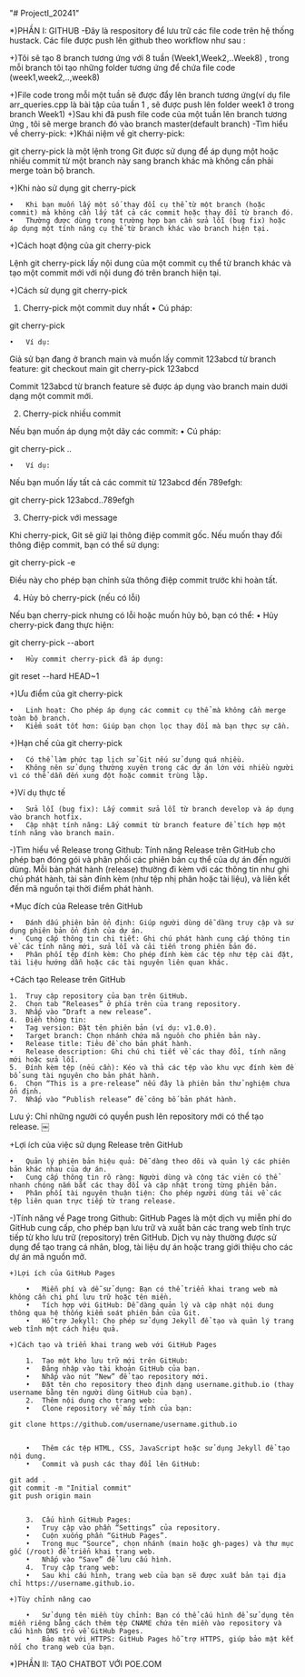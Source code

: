 "# ProjectI_20241" 

*)PHẦN I: GITHUB
  -Đây là respository để lưu trữ các file code trên hệ thống hustack.
  Các file được push lên github theo workflow như sau :
  
  +)Tôi sẽ tạo 8 branch tương ứng với 8 tuần (Week1,Week2,..Week8) , trong mỗi branch
  tôi tạo những folder tương ứng để chứa file code (week1,week2,..,week8)
  
  +)File code trong mỗi một tuần sẽ được đẩy lên branch tương ứng(ví dụ file arr_queries.cpp
  là bài tập của tuần 1 , sẽ được push lên folder week1 ở trong branch Week1)
  +)Sau khi đã push file code của một tuần lên branch tương ứng , tôi sẽ merge branch đó vào
  branch master(default branch)
  -Tìm hiểu về cherry-pick:
  +)Khái niệm về git cherry-pick:

  git cherry-pick là một lệnh trong Git được sử dụng để áp dụng một hoặc nhiều commit từ một branch này sang branch khác mà không cần phải merge toàn bộ branch.
  
  +)Khi nào sử dụng git cherry-pick
  
  	•	Khi bạn muốn lấy một số thay đổi cụ thể từ một branch (hoặc commit) mà không cần lấy tất cả các commit hoặc thay đổi từ branch đó.
  	•	Thường được dùng trong trường hợp bạn cần sửa lỗi (bug fix) hoặc áp dụng một tính năng cụ thể từ branch khác vào branch hiện tại.
  
  +)Cách hoạt động của git cherry-pick
  
  Lệnh git cherry-pick lấy nội dung của một commit cụ thể từ branch khác và tạo một commit mới với nội dung đó trên branch hiện tại.
  
  +)Cách sử dụng git cherry-pick
  
  1. Cherry-pick một commit duy nhất
  	•	Cú pháp:
  
  git cherry-pick <commit-hash>
  
  	•	Ví dụ:
  Giả sử bạn đang ở branch main và muốn lấy commit 123abcd từ branch feature:
  git checkout main
  git cherry-pick 123abcd
  
  Commit 123abcd từ branch feature sẽ được áp dụng vào branch main dưới dạng một commit mới.
  
  2. Cherry-pick nhiều commit
  
  Nếu bạn muốn áp dụng một dãy các commit:
  	•	Cú pháp:
  
  git cherry-pick <start-commit>..<end-commit>
  
  
  	•	Ví dụ:
  Nếu bạn muốn lấy tất cả các commit từ 123abcd đến 789efgh:
  
  git cherry-pick 123abcd..789efgh
  
  3. Cherry-pick với message
  
  Khi cherry-pick, Git sẽ giữ lại thông điệp commit gốc. Nếu muốn thay đổi thông điệp commit, bạn có thể sử dụng:
  
  git cherry-pick -e <commit-hash>
  
  Điều này cho phép bạn chỉnh sửa thông điệp commit trước khi hoàn tất.
  
  4. Hủy bỏ cherry-pick (nếu có lỗi)
  
  Nếu bạn cherry-pick nhưng có lỗi hoặc muốn hủy bỏ, bạn có thể:
  	•	Hủy cherry-pick đang thực hiện:
  
  git cherry-pick --abort
  
  
  	•	Hủy commit cherry-pick đã áp dụng:
  
  git reset --hard HEAD~1
  
  +)Ưu điểm của git cherry-pick
  
  	•	Linh hoạt: Cho phép áp dụng các commit cụ thể mà không cần merge toàn bộ branch.
  	•	Kiểm soát tốt hơn: Giúp bạn chọn lọc thay đổi mà bạn thực sự cần.
  
 +)Hạn chế của git cherry-pick
  
  	•	Có thể làm phức tạp lịch sử Git nếu sử dụng quá nhiều.
  	•	Không nên sử dụng thường xuyên trong các dự án lớn với nhiều người vì có thể dẫn đến xung đột hoặc commit trùng lặp.
  
  +)Ví dụ thực tế
  
  	•	Sửa lỗi (bug fix): Lấy commit sửa lỗi từ branch develop và áp dụng vào branch hotfix.
  	•	Cập nhật tính năng: Lấy commit từ branch feature để tích hợp một tính năng vào branch main.
  -)Tìm hiểu về Release trong Github:
    Tính năng Release trên GitHub cho phép bạn đóng gói và phân phối các phiên bản cụ thể của dự án đến người dùng. Mỗi bản phát hành (release) thường đi kèm với các thông tin như ghi chú phát hành, tài sản đính kèm (như tệp nhị phân hoặc tài liệu), và liên     kết đến mã nguồn tại thời điểm phát hành.
  
  +Mục đích của Release trên GitHub
  
  	•	Đánh dấu phiên bản ổn định: Giúp người dùng dễ dàng truy cập và sử dụng phiên bản ổn định của dự án.
  	•	Cung cấp thông tin chi tiết: Ghi chú phát hành cung cấp thông tin về các tính năng mới, sửa lỗi và cải tiến trong phiên bản đó.
  	•	Phân phối tệp đính kèm: Cho phép đính kèm các tệp như tệp cài đặt, tài liệu hướng dẫn hoặc các tài nguyên liên quan khác.
  
  +Cách tạo Release trên GitHub
  
  	1.	Truy cập repository của bạn trên GitHub.
  	2.	Chọn tab “Releases” ở phía trên của trang repository.
  	3.	Nhấp vào “Draft a new release”.
  	4.	Điền thông tin:
  	•	Tag version: Đặt tên phiên bản (ví dụ: v1.0.0).
  	•	Target branch: Chọn nhánh chứa mã nguồn cho phiên bản này.
  	•	Release title: Tiêu đề cho bản phát hành.
  	•	Release description: Ghi chú chi tiết về các thay đổi, tính năng mới hoặc sửa lỗi.
  	5.	Đính kèm tệp (nếu cần): Kéo và thả các tệp vào khu vực đính kèm để bổ sung tài nguyên cho bản phát hành.
  	6.	Chọn “This is a pre-release” nếu đây là phiên bản thử nghiệm chưa ổn định.
  	7.	Nhấp vào “Publish release” để công bố bản phát hành.
  
  Lưu ý: Chỉ những người có quyền push lên repository mới có thể tạo release. ￼
  
  +Lợi ích của việc sử dụng Release trên GitHub
  
  	•	Quản lý phiên bản hiệu quả: Dễ dàng theo dõi và quản lý các phiên bản khác nhau của dự án.
  	•	Cung cấp thông tin rõ ràng: Người dùng và cộng tác viên có thể nhanh chóng nắm bắt các thay đổi và cập nhật trong từng phiên bản.
  	•	Phân phối tài nguyên thuận tiện: Cho phép người dùng tải về các tệp liên quan trực tiếp từ trang release.
  -)Tính năng về Page trong Github:
    GitHub Pages là một dịch vụ miễn phí do GitHub cung cấp, cho phép bạn lưu trữ và xuất bản các trang web tĩnh trực tiếp từ kho lưu trữ (repository) trên GitHub. Dịch vụ này thường được sử dụng để tạo trang cá nhân, blog, tài liệu dự án hoặc trang giới        thiệu cho các dự án mã nguồn mở.
    
    +)Lợi ích của GitHub Pages
    
    	•	Miễn phí và dễ sử dụng: Bạn có thể triển khai trang web mà không cần chi phí lưu trữ hoặc tên miền.
    	•	Tích hợp với GitHub: Dễ dàng quản lý và cập nhật nội dung thông qua hệ thống kiểm soát phiên bản của Git.
    	•	Hỗ trợ Jekyll: Cho phép sử dụng Jekyll để tạo và quản lý trang web tĩnh một cách hiệu quả.
    
    +)Cách tạo và triển khai trang web với GitHub Pages
    
    	1.	Tạo một kho lưu trữ mới trên GitHub:
    	•	Đăng nhập vào tài khoản GitHub của bạn.
    	•	Nhấp vào nút “New” để tạo repository mới.
    	•	Đặt tên cho repository theo định dạng username.github.io (thay username bằng tên người dùng GitHub của bạn).
    	2.	Thêm nội dung cho trang web:
    	•	Clone repository về máy tính của bạn:
    
    git clone https://github.com/username/username.github.io
    
    
    	•	Thêm các tệp HTML, CSS, JavaScript hoặc sử dụng Jekyll để tạo nội dung.
    	•	Commit và push các thay đổi lên GitHub:
    
    git add .
    git commit -m "Initial commit"
    git push origin main
    
    
    	3.	Cấu hình GitHub Pages:
    	•	Truy cập vào phần “Settings” của repository.
    	•	Cuộn xuống phần “GitHub Pages”.
    	•	Trong mục “Source”, chọn nhánh (main hoặc gh-pages) và thư mục gốc (/root) để triển khai trang web.
    	•	Nhấp vào “Save” để lưu cấu hình.
    	4.	Truy cập trang web:
    	•	Sau khi cấu hình, trang web của bạn sẽ được xuất bản tại địa chỉ https://username.github.io.
    
    +)Tùy chỉnh nâng cao
    
    	•	Sử dụng tên miền tùy chỉnh: Bạn có thể cấu hình để sử dụng tên miền riêng bằng cách thêm tệp CNAME chứa tên miền vào repository và cấu hình DNS trỏ về GitHub Pages.
    	•	Bảo mật với HTTPS: GitHub Pages hỗ trợ HTTPS, giúp bảo mật kết nối cho trang web của bạn.
*)PHẦN II: TẠO CHATBOT VỚI POE.COM

    
          

